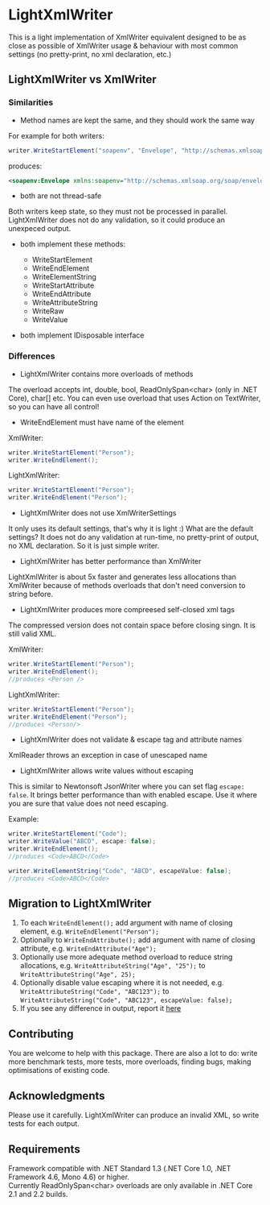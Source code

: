 # LightXmlWriter
This is a light implementation of XmlWriter equivalent designed to be as close as possible of XmlWriter usage &amp; behaviour with most common settings (no pretty-print, no xml declaration, etc.)

## LightXmlWriter vs XmlWriter

### Similarities
* Method names are kept the same, and they should work the same way

For example for both writers:
```cs
writer.WriteStartElement("soapenv", "Envelope", "http://schemas.xmlsoap.org/soap/envelope/");
```
produces:
```xml
<soapenv:Envelope xmlns:soapenv="http://schemas.xmlsoap.org/soap/envelope/">
```

* both are not thread-safe

Both writers keep state, so they must not be processed in parallel. LightXmlWriter does not do any validation, so it could produce an unexpeced output.

* both implement these methods:
    - WriteStartElement
    - WriteEndElement
    - WriteElementString
    - WriteStartAttribute
    - WriteEndAttribute
    - WriteAttributeString
    - WriteRaw
    - WriteValue

* both implement IDisposable interface

### Differences

* LightXmlWriter contains more overloads of methods 

The overload accepts int, double, bool, ReadOnlySpan&lt;char&gt; (only in .NET Core), char[] etc.
You can even use overload that uses Action on TextWriter, so you can have all control!

* WriteEndElement must have name of the element

XmlWriter:
```cs
writer.WriteStartElement("Person");
writer.WriteEndElement();
```
LightXmlWriter:
```cs
writer.WriteStartElement("Person");
writer.WriteEndElement("Person");
```

* LightXmlWriter does not use XmlWriterSettings

It only uses its default settings, that's why it is light :)
What are the default settings?
It does not do any validation at run-time, no pretty-print of output, no XML declaration. So it is just simple writer.

* LightXmlWriter has better performance than XmlWriter

LightXmlWriter is about 5x faster and generates less allocations than XmlWriter because of methods overloads that don't need conversion to string before.

* LightXmlWriter produces more compreesed self-closed xml tags

The compressed version does not contain space before closing singn. It is still valid XML.

XmlWriter:
```cs
writer.WriteStartElement("Person");
writer.WriteEndElement();
//produces <Person />
```
LightXmlWriter:
```cs
writer.WriteStartElement("Person");
writer.WriteEndElement("Person");
//produces <Person/>
```

* LightXmlWriter does not validate & escape tag and attribute names

XmlReader throws an exception in case of unescaped name

* LightXmlWriter allows write values without escaping

This is similar to Newtonsoft JsonWriter where you can set flag `escape: false`. It brings better performance than with enabled escape. Use it where you are sure that value does not need escaping.

Example:
```cs
writer.WriteStartElement("Code");
writer.WriteValue("ABCD", escape: false);
writer.WriteEndElement();
//produces <Code>ABCD</Code>

writer.WriteElementString("Code", "ABCD", escapeValue: false);
//produces <Code>ABCD</Code>
```

## Migration to LightXmlWriter

1. To each `WriteEndElement();` add argument with name of closing element, e.g. `WriteEndElement("Person");`
2. Optionally to `WriteEndAttribute();` add argument with name of closing attribute, e.g. `WriteEndAttribute("Age");`
3. Optionally use more adequate method overload to reduce string allocations, e.g. `WriteAttributeString("Age", "25");` to `WriteAttributeString("Age", 25);`
4. Optionally disable value escaping where it is not needed, e.g. `WriteAttributeString("Code", "ABC123");` to `WriteAttributeString("Code", "ABC123", escapeValue: false);`
5. If you see any difference in output, report it [here](https://github.com/lechu445/LightXmlWriter/issues)

## Contributing

You are welcome to help with this package. There are also a lot to do: write more benchmark tests, more tests, more overloads, finding bugs, making optimisations of existing code.

## Acknowledgments

Please use it carefully. LightXmlWriter can produce an invalid XML, so write tests for each output.


## Requirements

Framework compatible with .NET Standard 1.3 (.NET Core 1.0, .NET Framework 4.6, Mono 4.6) or higher.  
Currently ReadOnlySpan&lt;char&gt; overloads are only available in .NET Core 2.1 and 2.2 builds.